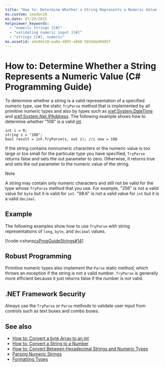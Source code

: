 ```yaml
---
title: "How to: Determine Whether a String Represents a Numeric Value - C# Programming Guide"
ms.custom: seodec18
ms.date: 07/20/2015
helpviewer_keywords: 
  - "numeric strings [C#]"
  - "validating numeric input [C#]"
  - "strings [C#], numeric"
ms.assetid: a4e84e10-ea0a-489f-a868-503dded9d85f
---
```

# How to: Determine Whether a String Represents a Numeric Value (C# Programming Guide)
To determine whether a string is a valid representation of a specified numeric type, use the static `TryParse` method that is implemented by all primitive numeric types and also by types such as <xref:System.DateTime> and <xref:System.Net.IPAddress>. The following example shows how to determine whether "108" is a valid [int](../../../csharp/language-reference/keywords/int.md).  
  
```  
int i = 0;   
string s = "108";  
bool result = int.TryParse(s, out i); //i now = 108  
```  
  
 If the string contains nonnumeric characters or the numeric value is too large or too small for the particular type you have specified, `TryParse` returns false and sets the out parameter to zero. Otherwise, it returns true and sets the out parameter to the numeric value of the string.  
  
> [!NOTE]
>  A string may contain only numeric characters and still not be valid for the type whose `TryParse` method that you use. For example, "256" is not a valid value for `byte` but it is valid for `int`. "98.6" is not a valid value for `int` but it is a valid `decimal`.  
  
## Example  
 The following examples show how to use `TryParse` with string representations of `long`, `byte`, and `decimal` values.  
  
 [!code-csharp[csProgGuideStrings#14](~/samples/snippets/csharp/VS_Snippets_VBCSharp/csProgGuideStrings/CS/Strings.cs#14)]  
  
## Robust Programming  
 Primitive numeric types also implement the `Parse` static method, which throws an exception if the string is not a valid number. `TryParse` is generally more efficient because it just returns false if the number is not valid.  
  
## .NET Framework Security  
 Always use the `TryParse` or `Parse` methods to validate user input from controls such as text boxes and combo boxes.  
  
## See also

- [How to: Convert a byte Array to an int](../../../csharp/programming-guide/types/how-to-convert-a-byte-array-to-an-int.md)
- [How to: Convert a String to a Number](../../../csharp/programming-guide/types/how-to-convert-a-string-to-a-number.md)
- [How to: Convert Between Hexadecimal Strings and Numeric Types](../../../csharp/programming-guide/types/how-to-convert-between-hexadecimal-strings-and-numeric-types.md)
- [Parsing Numeric Strings](../../../standard/base-types/parsing-numeric.md)
- [Formatting Types](../../../standard/base-types/formatting-types.md)
